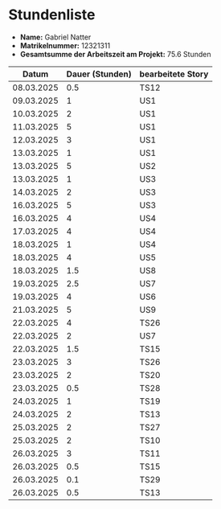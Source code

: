 # Stundenliste

- **Name:** Gabriel Natter
- **Matrikelnummer:** 12321311
- **Gesamtsumme der Arbeitszeit am Projekt:** 75.6 Stunden


| Datum      | Dauer (Stunden) | bearbeitete Story |
|------------|-----------------|-------------------|
| 08.03.2025 | 0.5             | TS12              |
| 09.03.2025 | 1               | US1               |
| 10.03.2025 | 2               | US1               |
| 11.03.2025 | 5               | US1               |
| 12.03.2025 | 3               | US1               |
| 13.03.2025 | 1               | US1               |
| 13.03.2025 | 5               | US2               |
| 13.03.2025 | 1               | US3               |
| 14.03.2025 | 2               | US3               |
| 16.03.2025 | 5               | US3               |
| 16.03.2025 | 4               | US4               |
| 17.03.2025 | 4               | US4               |
| 18.03.2025 | 1               | US4               |
| 18.03.2025 | 4               | US5               |
| 18.03.2025 | 1.5             | US8               |
| 19.03.2025 | 2.5             | US7               |
| 19.03.2025 | 4               | US6               |
| 21.03.2025 | 5               | US9               |
| 22.03.2025 | 4               | TS26              |
| 22.03.2025 | 2               | US7               |
| 22.03.2025 | 1.5             | TS15              |
| 23.03.2025 | 3               | TS26              |
| 23.03.2025 | 2               | TS20              |
| 23.03.2025 | 0.5             | TS28              |
| 24.03.2025 | 1               | TS19              |
| 24.03.2025 | 2               | TS13              |
| 25.03.2025 | 2               | TS27              |
| 25.03.2025 | 2               | TS10              |
| 26.03.2025 | 3               | TS11              |
| 26.03.2025 | 0.5             | TS15              |
| 26.03.2025 | 0.1             | TS29              |
| 26.03.2025 | 0.5             | TS13              |